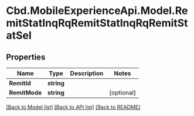 # Cbd.MobileExperienceApi.Model.RemitStatInqRqRemitStatInqRqRemitStatSel

## Properties

Name | Type | Description | Notes
------------ | ------------- | ------------- | -------------
**RemitId** | **string** |  | 
**RemitMode** | **string** |  | [optional] 

[[Back to Model list]](../README.md#documentation-for-models) [[Back to API list]](../README.md#documentation-for-api-endpoints) [[Back to README]](../README.md)

